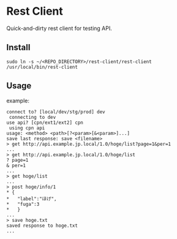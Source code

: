 # Rest Client

Quick-and-dirty rest client for testing API.

## Install

`sudo ln -s ~/<REPO_DIRECTORY>/rest-client/rest-client /usr/local/bin/rest-client`

## Usage

example:
```
connect to? [local/dev/stg/prod] dev
 connecting to dev
use api? [cpn/ext1/ext2] cpn
 using cpn api
usage: <method> <path>[?<param>[&<param>]...]
save last response: save <filename>
> get http://api.example.jp.local/1.0/hoge/list?page=1&per=1
...
> get http://api.example.jp.local/1.0/hoge/list
? page=1
& per=1
...
> get hoge/list
...
> post hoge/info/1
* {
*   "label":"ほげ",
*   "fuga":3
*   }
...
> save hoge.txt
saved response to hoge.txt
...
```
